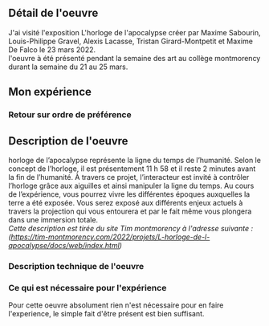 ## Détail de l'oeuvre
J'ai visité l'exposition L'horloge de l'apocalypse créer par Maxime Sabourin, Louis-Philippe Gravel, Alexis Lacasse, Tristan Girard-Montpetit et Maxime De Falco le 23 mars 2022.  
l'oeuvre à été présenté pendant la semaine des art au collège montmorency durant la semaine du 21 au 25 mars.

## Mon expérience


### Retour sur ordre de préférence


## Description de l'oeuvre
horloge de l’apocalypse représente la ligne du temps de l’humanité. Selon le concept de l’horloge, il est présentement 11 h 58 et il reste 2 minutes avant la fin de l’humanité. À travers ce projet, l’interacteur est invité à contrôler l’horloge grâce aux aiguilles et ainsi manipuler la ligne du temps. Au cours de l’expérience, vous pourrez vivre les différentes époques auxquelles la terre a été exposée. Vous serez exposé aux différents enjeux actuels à travers la projection qui vous entourera et par le fait même vous plongera dans une immersion totale.  
*Cette description est tirée du site Tim montmorency à l'adresse suivante : (https://tim-montmorency.com/2022/projets/L-horloge-de-l-apocalypse/docs/web/index.html)* 

### Description technique de l'oeuvre


### Ce qui est nécessaire pour l'expérience
Pour cette oeuvre absolument rien n'est nécessaire pour en faire l'experience, le simple fait d'être présent est bien suffisant.
